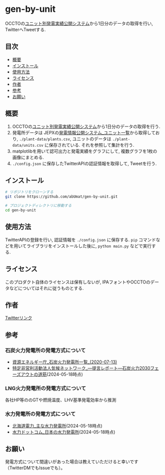 # gen-by-unit

OCCTOの[ユニット別発電実績公開システム](https://hatsuden-kokai.occto.or.jp/hks-web-public/info/hks)から1日分のデータの取得を行い, TwitterへTweetする.

## 目次

- [概要](#概要)
- [インストール](#インストール)
- [使用方法](#使用方法)
- [ライセンス](#ライセンス)
- [作者](#作者)
- [参考](#参考)
- [お願い](#お願い)

## 概要

1. OCCTOの[ユニット別発電実績公開システム](https://hatsuden-kokai.occto.or.jp/hks-web-public/info/hks)から1日分のデータの取得を行う.
1. 発電所データは JEPXの[発電情報公開システム_ユニット一覧](https://hjks.jepx.or.jp/hjks/unit)から取得しており, `./plant-data/plants.csv`, ユニットのデータは `./plant-data/units.csv` に保存されている. それを参照して集計を行う.
1. matplotlibを用いて認可出力と発電実績をグラフにして, 複数グラフを1枚の画像にまとめる.
1. `./config.json` に保存したTwitterAPIの認証情報を取得して, Tweetを行う.

## インストール

```bash
# リポジトリをクローンする
git clone https://github.com/abUmat/gen-by-unit.git

# プロジェクトディレクトリに移動する
cd gen-by-unit
```

## 使用方法

TwitterAPIの登録を行い, 認証情報を `./config.json` に保存する. `pip` コマンドなどを用いてライブラリをインストールした後に, `python main.py` などで実行する.

## ライセンス

このプロダクト自体のライセンスは保有しないが, IPAフォントやOCCTOのデータなどについてはそれに従うものとする.

## 作者

[Twitterリンク](https://twitter.com/PjAUaLTfE)

## 参考

### 石炭火力発電所の発電方式について

- [資源エネルギー庁_石炭火力発電所一覧_(2020-07-13)](https://www.meti.go.jp/shingikai/enecho/denryoku_gas/denryoku_gas/pdf/026_s01_00.pdf)
- [特定非営利活動法人気候ネットワーク_―提言レポート―石炭火力2030フェーズアウトの道筋](https://www.kikonet.org/wp/wp-content/uploads/2019/03/Report_Japan-Coal-phase-Out_JP.pdf)(2024-05-18時点)

### LNG火力発電所の発電方式について

各社HP等ののGTや燃焼温度、LHV基準発電効率から推測

### 水力発電所の発電方式について

- [北海道電力_主な水力発電所](https://www.hepco.co.jp/energy/water_power/hydroelectric_ps.html)(2024-05-18時点)
- [水力ドットコム_日本の水力発電所](http://www.suiryoku.com/)(2024-05-18時点)

## お願い

発電方式について間違いがあった場合は教えていただけると幸いです（TwitterDMでもIssueでも）。
